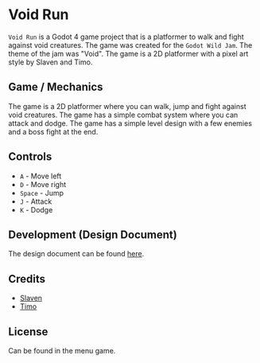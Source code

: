 # Void Run

`Void Run` is a Godot 4 game project that is a platformer to walk and fight against void creatures. The game was created for the `Godot Wild Jam`. The theme of the jam was "Void". The game is a 2D platformer with a pixel art style by Slaven and Timo.

## Game / Mechanics

The game is a 2D platformer where you can walk, jump and fight against void creatures. The game has a simple combat system where you can attack and dodge. The game has a simple level design with a few enemies and a boss fight at the end.

## Controls

- `A` - Move left
- `D` - Move right
- `Space` - Jump
- `J` - Attack
- `K` - Dodge

## Development (Design Document)

The design document can be found [here](https://docs.google.com/document/d/1usVlvii5JbGx0oiu70_xG4nIjmvtMpxfYyhkTjXbl80/edit).

## Credits

- [Slaven](https://github.com/Dzino3)
- [Timo](https://github.com/timowenz)

## License

Can be found in the menu game.
